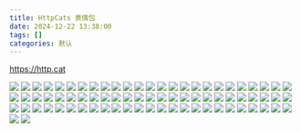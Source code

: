 ```yaml
---
title: HttpCats 表情包
date: 2024-12-22 13:38:00
tags: []
categories: 默认
---
```


https://http.cat

![](https://s.rmimg.com/2024-12-22/1734870655-469155-100-continue.jpg)
![](https://s.rmimg.com/2024-12-22/1734870656-864282-101-switching-protocols.jpg)
![](https://s.rmimg.com/2024-12-22/1734870657-473797-102-processing.jpg)
![](https://s.rmimg.com/2024-12-22/1734870657-795373-103-early-hints.jpg)
![](https://s.rmimg.com/2024-12-22/1734870658-95968-200-ok.jpg)
![](https://s.rmimg.com/2024-12-22/1734870658-298696-201-created.jpg)
![](https://s.rmimg.com/2024-12-22/1734870658-496143-202-accepted.jpg)
![](https://s.rmimg.com/2024-12-22/1734870658-698208-203-non-authoritative-information.jpg)
![](https://s.rmimg.com/2024-12-22/1734870659-203091-204-no-content.jpg)
![](https://s.rmimg.com/2024-12-22/1734870659-394701-205-reset-content.jpg)
![](https://s.rmimg.com/2024-12-22/1734870659-906233-206-partial-content.jpg)
![](https://s.rmimg.com/2024-12-22/1734870660-307675-207-multi-status.jpg)
![](https://s.rmimg.com/2024-12-22/1734870660-898853-208-already-reported.jpg)
![](https://s.rmimg.com/2024-12-22/1734870661-310503-214-transformation-applied.jpg)
![](https://s.rmimg.com/2024-12-22/1734870661-883270-226-im-used.jpg)
![](https://s.rmimg.com/2024-12-22/1734870662-596889-300-multiple-choices.jpg)
![](https://s.rmimg.com/2024-12-22/1734870662-990674-301-moved-permanently.jpg)
![](https://s.rmimg.com/2024-12-22/1734870663-420439-302-found.jpg)
![](https://s.rmimg.com/2024-12-22/1734870663-898501-303-see-other.jpg)
![](https://s.rmimg.com/2024-12-22/1734870664-200430-304-not-modified.jpg)
![](https://s.rmimg.com/2024-12-22/1734870702-564384-305-use-proxy.jpg)
![](https://s.rmimg.com/2024-12-22/1734870702-863486-307-temporary-redirect.jpg)
![](https://s.rmimg.com/2024-12-22/1734870703-163784-308-permanent-redirect.jpg)
![](https://s.rmimg.com/2024-12-22/1734870703-585211-400-bad-request.jpg)
![](https://s.rmimg.com/2024-12-22/1734870703-886076-401-unauthorized.jpg)
![](https://s.rmimg.com/2024-12-22/1734870704-98119-402-payment-required.jpg)
![](https://s.rmimg.com/2024-12-22/1734870704-481481-403-forbidden.jpg)
![](https://s.rmimg.com/2024-12-22/1734870704-976268-404-not-found.jpg)
![](https://s.rmimg.com/2024-12-22/1734870705-199622-405-method-not-allowed.jpg)
![](https://s.rmimg.com/2024-12-22/1734870706-3508-406-not-acceptable.jpg)
![](https://s.rmimg.com/2024-12-22/1734870706-701589-407-proxy-authentication-required.jpg)
![](https://s.rmimg.com/2024-12-22/1734870707-480373-408-request-timeout.jpg)
![](https://s.rmimg.com/2024-12-22/1734870708-300753-409-conflict.jpg)
![](https://s.rmimg.com/2024-12-22/1734870708-707667-410-gone.jpg)
![](https://s.rmimg.com/2024-12-22/1734870709-208406-411-length-required.jpg)
![](https://s.rmimg.com/2024-12-22/1734870709-706191-412-precondition-failed.jpg)
![](https://s.rmimg.com/2024-12-22/1734870710-201597-413-payload-too-large.jpg)
![](https://s.rmimg.com/2024-12-22/1734870710-512897-414-request-uri-too-long.jpg)
![](https://s.rmimg.com/2024-12-22/1734870710-906124-415-unsupported-media-type.jpg)
![](https://s.rmimg.com/2024-12-22/1734870711-199874-416-request-range-not-satisfiable.jpg)
![](https://s.rmimg.com/2024-12-22/1734870766-656536-417-expectation-failed.jpg)
![](https://s.rmimg.com/2024-12-22/1734870767-70506-418-im-a-teapot.jpg)
![](https://s.rmimg.com/2024-12-22/1734870767-460728-420-enhance-your-calm.jpg)
![](https://s.rmimg.com/2024-12-22/1734870768-72011-421-misdirected-request.jpg)
![](https://s.rmimg.com/2024-12-22/1734870768-292814-422-unprocessable-entity.jpg)
![](https://s.rmimg.com/2024-12-22/1734870768-567270-423-locked.jpg)
![](https://s.rmimg.com/2024-12-22/1734870768-966095-424-failed-dependency.jpg)
![](https://s.rmimg.com/2024-12-22/1734870795-884795-425-too-early.jpg)
![](https://s.rmimg.com/2024-12-22/1734870796-394993-426-upgrade-required.jpg)
![](https://s.rmimg.com/2024-12-22/1734870796-990797-428-precondition-required.jpg)
![](https://s.rmimg.com/2024-12-22/1734870797-696653-429-too-many-requests.jpg)
![](https://s.rmimg.com/2024-12-22/1734870797-993320-431-request-header-fields-too-large.jpg)
![](https://s.rmimg.com/2024-12-22/1734870798-595228-444-no-response.jpg)
![](https://s.rmimg.com/2024-12-22/1734870820-301214-450-blocked-by-windows-parental-controls.jpg)
![](https://s.rmimg.com/2024-12-22/1734870820-605987-451-unavailable-for-legal-reasons.jpg)
![](https://s.rmimg.com/2024-12-22/1734870821-203829-495-ssl-certificate-error.jpg)
![](https://s.rmimg.com/2024-12-22/1734870821-707430-496-ssl-certificate-required.jpg)
![](https://s.rmimg.com/2024-12-22/1734870822-297214-497-http-request-sent-to-https-port.jpg)
![](https://s.rmimg.com/2024-12-22/1734870822-721975-498-token-expired-invalid.jpg)
![](https://s.rmimg.com/2024-12-22/1734870823-300701-499-client-closed-request.jpg)
![](https://s.rmimg.com/2024-12-22/1734870824-106307-500-internal-server-error.jpg)
![](https://s.rmimg.com/2024-12-22/1734870841-78979-501-not-implemented.jpg)
![](https://s.rmimg.com/2024-12-22/1734870842-683174-502-bad-gateway.jpg)
![](https://s.rmimg.com/2024-12-22/1734870844-416188-503-service-unavailable.jpg)
![](https://s.rmimg.com/2024-12-22/1734870845-902213-504-gateway-timeout.jpg)
![](https://s.rmimg.com/2024-12-22/1734870846-601748-506-variant-also-negotiates.jpg)
![](https://s.rmimg.com/2024-12-22/1734870847-401580-507-insufficient-storage.jpg)
![](https://s.rmimg.com/2024-12-22/1734870848-5647-508-loop-detected.jpg)
![](https://s.rmimg.com/2024-12-22/1734870849-35903-509-bandwidth-limit-exceeded.jpg)
![](https://s.rmimg.com/2024-12-22/1734870850-231979-510-not-extended.jpg)
![](https://s.rmimg.com/2024-12-22/1734870874-923533-511-network-authentication-required.jpg)
![](https://s.rmimg.com/2024-12-22/1734870875-232465-521-web-server-is-down.jpg)
![](https://s.rmimg.com/2024-12-22/1734870875-444723-522-connection-timed-out.jpg)
![](https://s.rmimg.com/2024-12-22/1734870875-753139-523-origin-is-unreachable.jpg)
![](https://s.rmimg.com/2024-12-22/1734870876-246970-525-ssl-handshake-failed.jpg)
![](https://s.rmimg.com/2024-12-22/1734870876-526189-530-site-frozen.jpg)
![](https://s.rmimg.com/2024-12-22/1734870876-732885-599-network-connect-timeout-error.jpg)
